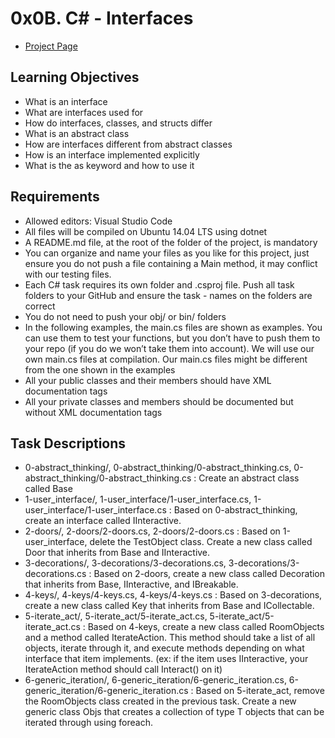 # 0x0B. C# - Interfaces
- [Project Page](https://intranet.hbtn.io/projects/477)

## Learning Objectives
- What is an interface
- What are interfaces used for
- How do interfaces, classes, and structs differ
- What is an abstract class
- How are interfaces different from abstract classes
- How is an interface implemented explicitly
- What is the as keyword and how to use it

## Requirements
- Allowed editors: Visual Studio Code
- All files will be compiled on Ubuntu 14.04 LTS using dotnet
- A README.md file, at the root of the folder of the project, is mandatory
- You can organize and name your files as you like for this project, just ensure you do not push a file containing a Main method, it may conflict with our testing files.
- Each C# task requires its own folder and .csproj file. Push all task folders to your GitHub and ensure the task - names on the folders are correct
- You do not need to push your obj/ or bin/ folders
- In the following examples, the main.cs files are shown as examples. You can use them to test your functions, but you don’t have to push them to your repo (if you do we won’t take them into account). We will use our own main.cs files at compilation. Our main.cs files might be different from the one shown in the examples
- All your public classes and their members should have XML documentation tags
- All your private classes and members should be documented but without XML documentation tags

## Task Descriptions
- 0-abstract_thinking/, 0-abstract_thinking/0-abstract_thinking.cs, 0-abstract_thinking/0-abstract_thinking.cs : Create an abstract class called Base
- 1-user_interface/, 1-user_interface/1-user_interface.cs, 1-user_interface/1-user_interface.cs : Based on 0-abstract_thinking, create an interface called IInteractive.
- 2-doors/, 2-doors/2-doors.cs, 2-doors/2-doors.cs : Based on 1-user_interface, delete the TestObject class. Create a new class called Door that inherits from Base and IInteractive.
- 3-decorations/, 3-decorations/3-decorations.cs, 3-decorations/3-decorations.cs : Based on 2-doors, create a new class called Decoration that inherits from Base, IInteractive, and IBreakable.
- 4-keys/, 4-keys/4-keys.cs, 4-keys/4-keys.cs : Based on 3-decorations, create a new class called Key that inherits from Base and ICollectable.
- 5-iterate_act/, 5-iterate_act/5-iterate_act.cs, 5-iterate_act/5-iterate_act.cs : Based on 4-keys, create a new class called RoomObjects and a method called IterateAction. This method should take a list of all objects, iterate through it, and execute methods depending on what interface that item implements. (ex: if the item uses IInteractive, your IterateAction method should call Interact() on it)
- 6-generic_iteration/, 6-generic_iteration/6-generic_iteration.cs, 6-generic_iteration/6-generic_iteration.cs : Based on 5-iterate_act, remove the RoomObjects class created in the previous task. Create a new generic class Objs<T> that creates a collection of type T objects that can be iterated through using foreach.
